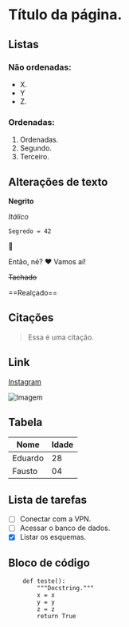 # Título da página.

## Listas

### Não ordenadas:

- X.
- Y
- Z.

### Ordenadas:

1. Ordenadas.
2. Segundo.
3. Terceiro.

## Alterações de texto

**Negrito**

*Itálico*

`Segredo = 42`

:snake:

Então, né? :heart: Vamos aí!

~~Tachado~~

==Realçado==

## Citações

> Essa é uma citação.

## Link

[Instagram](https://instagram.com/tiagobmarinho)

![Imagem](./images/sm.png)

## Tabela

| Nome    | Idade |
|---------|-------|
| Eduardo | 28    |
| Fausto | 04    |
 
## Lista de tarefas

- [ ] Conectar com a VPN.
- [ ] Acessar o banco de dados.
- [X] Listar os esquemas.

## Bloco de código

```{.py3 hl_lines="1-3 5" linenums="1" title="meu_arquivo.py"}
    def teste():
        """Docstring."""
        x = x
        y = y
        z = z
        return True
```
